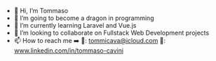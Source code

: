 - 👋 Hi, I’m Tommaso
- 👀 I’m going to become a dragon in programming
- 🌱 I’m currently learning Laravel and Vue.js
- 💞️ I’m looking to collaborate on Fullstack Web Development projects
- 📫 How to reach me ➡️​
  📧: tommicava@icloud.com
  👔​: www.linkedin.com/in/tommaso-cavini
